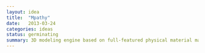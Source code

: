 ```yaml
---
layout: idea
title:  "Mpathy"
date:   2013-03-24
categories: ideas
status: germinating
summary: 3D modeling engine based on full-featured physical material manipulation.
---
```

